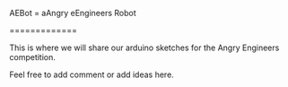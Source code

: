 AEBot = aAngry eEngineers Robot

=============

This is where we will share our arduino sketches for the Angry Engineers competition.

Feel free to add comment or add ideas here.
